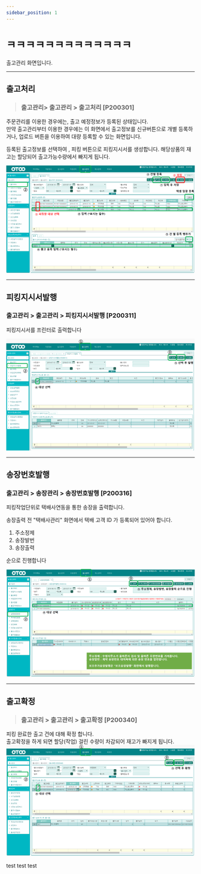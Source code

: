 ```yaml
---
sidebar_position: 1
---
```

# ㅋㅋㅋㅋㅋㅋㅋㅋㅋㅋㅋㅋㅋ
출고관리 화면입니다.
-- --
## 출고처리
> ### 출고관리> 출고관리 > 출고처리 [P200301]

주문관리를 이용한 경우에는, 출고 예정정보가 등록된 상태입니다.    
만약 출고관리부터 이용한 경우에는 이 화면에서 출고정보를 신규버튼으로 개별 등록하거나, 업로드 버튼을 이용하여 대량 등록할 수 있는 화면입니다.

등록된 출고정보를 선택하여 , 피킹 버튼으로 피킹지시서를 생성합니다.
해당상품의 재고는 할당되어 출고가능수량에서 빠지게 됩니다.

![출고처리](./img/tmp1.png)

-- --
## 피킹지시서발행
### 출고관리 > 출고관리 > 피킹지시서발행 [P200311]

피킹지시서를 프린터로 출력합니다

![피킹지시서발행](./img/tmp2.png)

-- --
## 송장번호발행
### 출고관리 > 송장관리 > 송장번호발행 [P200316]

피킹작업단위로 택배사연동을 통한 송장을 출력합니다.

송장출력 전 "택배사관리" 화면에서 택배 고객 ID 가 등록되어 있어야 합니다.    
1. 주소정제
2. 송장발번
3. 송장출력

순으로 진행합니다

![송장번호발행](./img/tmp3.png)

-- --
## 출고확정
> ### 출고관리 > 출고관리 > 출고확정 [P200340]

피킹 완료한 출고 건에 대해 확정 합니다.    
출고확정을 하게 되면 할당(작업) 걸린 수량이 차감되어 재고가 빠지게 됩니다.
![출고확정](./img/tmp4.png)

test test test
